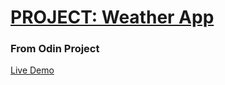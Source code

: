 # [PROJECT: Weather App](https://www.theodinproject.com/courses/javascript/lessons/weather-app)
### From Odin Project

[Live Demo](https://skcode0.github.io/weather_app/)